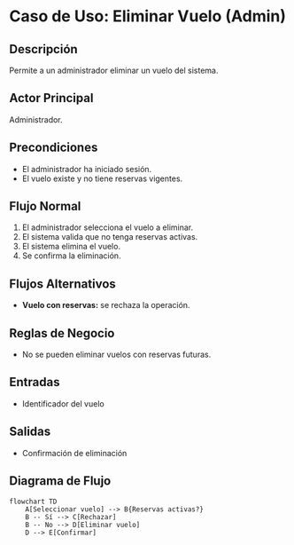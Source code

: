 # Caso de Uso: Eliminar Vuelo (Admin)

## Descripción
Permite a un administrador eliminar un vuelo del sistema.

## Actor Principal
Administrador.

## Precondiciones
- El administrador ha iniciado sesión.
- El vuelo existe y no tiene reservas vigentes.

## Flujo Normal
1. El administrador selecciona el vuelo a eliminar.
2. El sistema valida que no tenga reservas activas.
3. El sistema elimina el vuelo.
4. Se confirma la eliminación.

## Flujos Alternativos
- **Vuelo con reservas:** se rechaza la operación.

## Reglas de Negocio
- No se pueden eliminar vuelos con reservas futuras.

## Entradas
- Identificador del vuelo

## Salidas
- Confirmación de eliminación

## Diagrama de Flujo
```mermaid
flowchart TD
    A[Seleccionar vuelo] --> B{Reservas activas?}
    B -- Sí --> C[Rechazar]
    B -- No --> D[Eliminar vuelo]
    D --> E[Confirmar]
```
